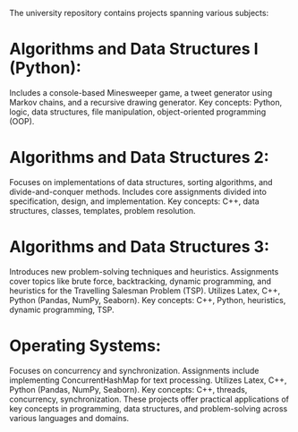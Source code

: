 The university repository contains projects spanning various subjects:

# Algorithms and Data Structures I (Python):

Includes a console-based Minesweeper game, a tweet generator using Markov chains, and a recursive drawing generator.
Key concepts: Python, logic, data structures, file manipulation, object-oriented programming (OOP).

# Algorithms and Data Structures 2:

Focuses on implementations of data structures, sorting algorithms, and divide-and-conquer methods.
Includes core assignments divided into specification, design, and implementation.
Key concepts: C++, data structures, classes, templates, problem resolution.

# Algorithms and Data Structures 3:

Introduces new problem-solving techniques and heuristics.
Assignments cover topics like brute force, backtracking, dynamic programming, and heuristics for the Travelling Salesman Problem (TSP).
Utilizes Latex, C++, Python (Pandas, NumPy, Seaborn).
Key concepts: C++, Python, heuristics, dynamic programming, TSP.

# Operating Systems:

Focuses on concurrency and synchronization.
Assignments include implementing ConcurrentHashMap for text processing.
Utilizes Latex, C++, Python (Pandas, NumPy, Seaborn).
Key concepts: C++, threads, concurrency, synchronization.
These projects offer practical applications of key concepts in programming, data structures, and problem-solving across various languages and domains.
